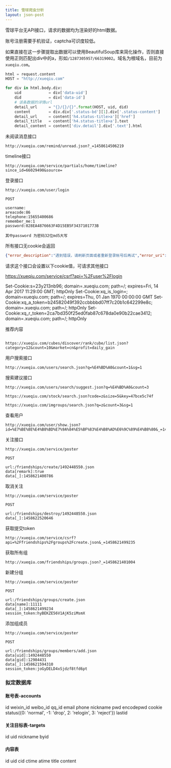 ```yaml
---
title: 雪球爬虫分析
layout: json-post
---
```


雪球平台无API接口，请求的数据均为渲染好的html数据。

账号注册需要手机验证，captcha可识度较低。

如果直接在这一步骤提取出数据可以使用BeautifulSoup库来简化操作，否则直接使用正则匹配出div中的a，形如`/1287305957/66319002`。域名为根域名，目前为`xueqiu.com`。

```python
html = request.content
HOST = "http://xueqiu.com"

for div in html.body.div:
    uid            = div['data-uid']
    did            = div['data-id']
    # 该条数据的详情url
    detail_url     = "{}/{}/{}".format(HOST, uid, did)
    content        = div.div['.status-bd'][1].div['.status-content']
    detail_url     = content['h4.status-title>a']['href']
    detail_title   = content['h4.status-title>a'].text
    detail_content = content['div.detail'].div['.text'].html
```

未阅读消息接口

```
http://xueqiu.com/remind/unread.json?_=1458614506219
```

timeline接口

```
http://xueqiu.com/service/partials/home/timeline?since_id=66029490&source=
```

登录接口

```
http://xueqiu.com/user/login

POST

username:
areacode:86
telephone:15655400686
remember_me:1
password:028EA4876663F4D15EB5F3437101773B

其中password 为密码32位md5大写

```

所有接口无cookie会返回
```json
{"error_description":"遇到错误，请刷新页面或者重新登录帐号后再试","error_uri":"/stock/search.json","error_code":"400016"}
```

请求这个接口会设置以下cookie值，可请求其他接口

https://xueqiu.com/service/csrf?api=%2Fuser%2Flogin

Set-Cookie:s=23y213nb96; domain=.xueqiu.com; path=/; expires=Fri, 14 Apr 2017 11:29:00 GMT; httpOnly
Set-Cookie:xq_is_login=; domain=xueqiu.com; path=/; expires=Thu, 01 Jan 1970 00:00:00 GMT
Set-Cookie:xq_a_token=b24582049f392ccbbbbd07ff7c20b1c642299e8c; domain=.xueqiu.com; path=/; httpOnly
Set-Cookie:xq_r_token=2ca7bd350f25ed0fab87c678da0e90b22cae3412; domain=.xueqiu.com; path=/; httpOnly


推荐内容

```

https://xueqiu.com/cubes/discover/rank/cube/list.json?category=12&count=10&market=cn&profit=daily_gain

```

用户搜索接口

```
http://xueqiu.com/users/search.json?q=%E4%BD%A0&count=1&sg=1
```

搜索建议接口

```
http://xueqiu.com/users/search/suggest.json?q=%E4%BD%A0&count=3

https://xueqiu.com/stock/search.json?code=z&size=5&key=47bce5c74f

https://xueqiu.com/imgroups/search.json?q=z&count=3&sg=1
```


查看用户

```
http://xueqiu.com/user/show.json?id=%E7%BE%8E%E4%B8%BD%E7%9A%84%E5%BF%83%E4%B8%AD%E6%9C%89%E4%B8%80&_=1458710552921
```

关注接口

```
http://xueqiu.com/service/poster

POST

url:/friendships/create/1492448550.json
data[remark]:true
data[_]:1458621400786
```

取消关注

```
http://xueqiu.com/service/poster

POST

url:/friendships/destroy/1492448550.json
data[_]:1458622520646
```

获取提交token

```
http://xueqiu.com/service/csrf?api=%2Ffriendships%2Fgroups%2Fcreate.json&_=1458621499235
```

获取所有组

```
http://xueqiu.com/friendships/groups.json?_=1458621401004
```

新建分组

```
http://xueqiu.com/service/poster

POST

url:/friendships/groups/create.json
data[name]:11111
data[_]:1458621499234
session_token:hyBEKZE56V1AjK5ziMsmX
```

添加组成员

```
http://xueqiu.com/service/poster

POST

url:/friendships/groups/members/add.json
data[uid]:1492448550
data[gid]:12984431
data[_]:1458621594310
session_token:joGyDELD4xSjdzf8tfd6pt
```

### 拟定数据库

#### 账号表-accounts

id
weixin_id
weibo_id
qq_id
email
phone
nickname
pwd
encodepwd
cookie
status({0: 'normal', -1: 'drop', 2: 'relogin', 3: 'reject'})
lastid

#### 关注目标表-targets

id
uid
nickname
byid

#### 内容表

id
uid
cid
ctime
atime
title
content
